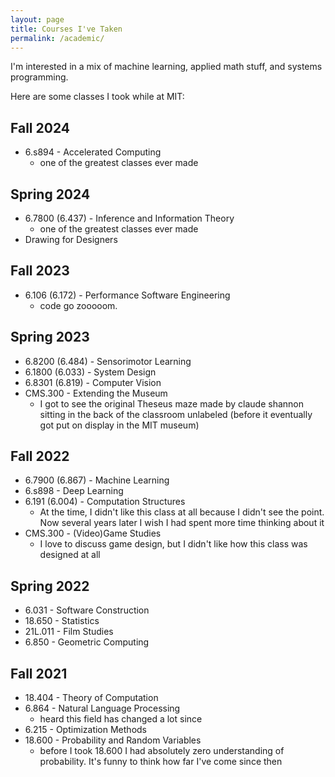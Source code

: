 ```yaml
---
layout: page
title: Courses I've Taken
permalink: /academic/
---
```


I'm interested in a mix of machine learning, applied math stuff, and systems programming.

Here are some classes I took while at MIT:

## Fall 2024
- 6.s894 - Accelerated Computing
    - one of the greatest classes ever made

## Spring 2024
- 6.7800 (6.437) - Inference and Information Theory
    - one of the greatest classes ever made
- Drawing for Designers

## Fall 2023
- 6.106 (6.172) - Performance Software Engineering
    - code go zooooom.

## Spring 2023
- 6.8200 (6.484) - Sensorimotor Learning
- 6.1800 (6.033) - System Design
- 6.8301 (6.819) - Computer Vision
- CMS.300 - Extending the Museum
    - I got to see the original Theseus maze made by claude shannon sitting in the back of the classroom unlabeled (before it eventually got put on display in the MIT museum)


## Fall 2022
- 6.7900 (6.867) - Machine Learning
- 6.s898 - Deep Learning
- 6.191 (6.004) - Computation Structures
    - At the time, I didn't like this class at all because I didn't see the point. Now several years later I wish I had spent more time thinking about it
- CMS.300 - (Video)Game Studies
    - I love to discuss game design, but I didn't like how this class was designed at all


## Spring 2022
- 6.031 - Software Construction
- 18.650 - Statistics
- 21L.011 - Film Studies
- 6.850 - Geometric Computing

## Fall 2021
- 18.404 - Theory of Computation
- 6.864 - Natural Language Processing
    - heard this field has changed a lot since
- 6.215 - Optimization Methods
- 18.600 - Probability and Random Variables
    - before I took 18.600 I had absolutely zero understanding of probability. It's funny to think how far I've come since then